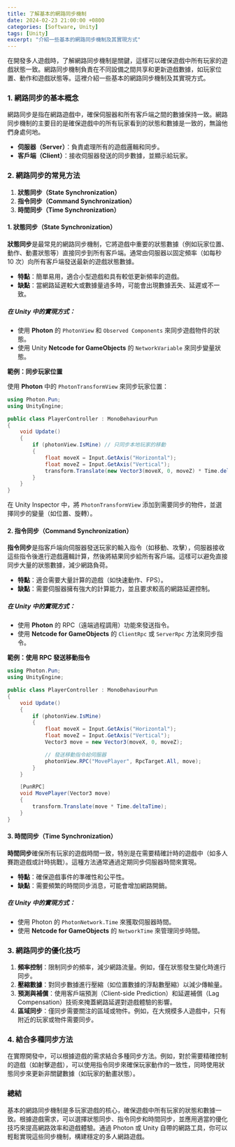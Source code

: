 ```yaml
---
title: 了解基本的網路同步機制
date: 2024-02-23 21:00:00 +0800
categories: [Software, Unity]
tags: [Unity] 
excerpt: "介紹一些基本的網路同步機制及其實現方式"
---
```


在開發多人遊戲時，了解網路同步機制是關鍵，這樣可以確保遊戲中所有玩家的遊戲狀態一致。網路同步機制負責在不同設備之間共享和更新遊戲數據，如玩家位置、動作和遊戲狀態等。這裡介紹一些基本的網路同步機制及其實現方式。

### **1. 網路同步的基本概念**

網路同步是指在網路遊戲中，確保伺服器和所有客戶端之間的數據保持一致。網路同步機制的主要目的是確保遊戲中的所有玩家看到的狀態和數據是一致的，無論他們身處何地。

- **伺服器（Server）**：負責處理所有的遊戲邏輯和同步。
- **客戶端（Client）**：接收伺服器發送的同步數據，並顯示給玩家。

### **2. 網路同步的常見方法**

1. **狀態同步（State Synchronization）**
2. **指令同步（Command Synchronization）**
3. **時間同步（Time Synchronization）**

#### **1. 狀態同步（State Synchronization）**

**狀態同步**是最常見的網路同步機制，它將遊戲中重要的狀態數據（例如玩家位置、動作、動畫狀態等）直接同步到所有客戶端。通常由伺服器以固定頻率（如每秒 10 次）向所有客戶端發送最新的遊戲狀態數據。

- **特點**：簡單易用，適合小型遊戲和具有較低更新頻率的遊戲。
- **缺點**：當網路延遲較大或數據量過多時，可能會出現數據丟失、延遲或不一致。

##### **在 Unity 中的實現方式：**

- 使用 **Photon** 的 `PhotonView` 和 `Observed Components` 來同步遊戲物件的狀態。
- 使用 Unity **Netcode for GameObjects** 的 `NetworkVariable` 來同步變量狀態。

**範例：同步玩家位置**

使用 **Photon** 中的 `PhotonTransformView` 來同步玩家位置：

```csharp
using Photon.Pun;
using UnityEngine;

public class PlayerController : MonoBehaviourPun
{
    void Update()
    {
        if (photonView.IsMine) // 只同步本地玩家的移動
        {
            float moveX = Input.GetAxis("Horizontal");
            float moveZ = Input.GetAxis("Vertical");
            transform.Translate(new Vector3(moveX, 0, moveZ) * Time.deltaTime);
        }
    }
}
```

在 Unity Inspector 中，將 `PhotonTransformView` 添加到需要同步的物件，並選擇同步的變量（如位置、旋轉）。

#### **2. 指令同步（Command Synchronization）**

**指令同步**是指客戶端向伺服器發送玩家的輸入指令（如移動、攻擊），伺服器接收這些指令後進行遊戲邏輯計算，然後將結果同步給所有客戶端。這樣可以避免直接同步大量的狀態數據，減少網路負荷。

- **特點**：適合需要大量計算的遊戲（如快速動作、FPS）。
- **缺點**：需要伺服器擁有強大的計算能力，並且要求較高的網路延遲控制。

##### **在 Unity 中的實現方式：**

- 使用 **Photon** 的 RPC（遠端過程調用）功能來發送指令。
- 使用 **Netcode for GameObjects** 的 `ClientRpc` 或 `ServerRpc` 方法來同步指令。

**範例：使用 RPC 發送移動指令**

```csharp
using Photon.Pun;
using UnityEngine;

public class PlayerController : MonoBehaviourPun
{
    void Update()
    {
        if (photonView.IsMine)
        {
            float moveX = Input.GetAxis("Horizontal");
            float moveZ = Input.GetAxis("Vertical");
            Vector3 move = new Vector3(moveX, 0, moveZ);

            // 發送移動指令給伺服器
            photonView.RPC("MovePlayer", RpcTarget.All, move);
        }
    }

    [PunRPC]
    void MovePlayer(Vector3 move)
    {
        transform.Translate(move * Time.deltaTime);
    }
}
```

#### **3. 時間同步（Time Synchronization）**

**時間同步**確保所有玩家的遊戲時間一致，特別是在需要精確計時的遊戲中（如多人賽跑遊戲或計時挑戰）。這種方法通常通過定期同步伺服器時間來實現。

- **特點**：確保遊戲事件的準確性和公平性。
- **缺點**：需要頻繁的時間同步消息，可能會增加網路開銷。

##### **在 Unity 中的實現方式：**

- 使用 Photon 的 `PhotonNetwork.Time` 來獲取伺服器時間。
- 使用 **Netcode for GameObjects** 的 `NetworkTime` 來管理同步時間。

### **3. 網路同步的優化技巧**

1. **頻率控制**：限制同步的頻率，減少網路流量。例如，僅在狀態發生變化時進行同步。
2. **壓縮數據**：對同步數據進行壓縮（如位置數據的浮點數壓縮）以減少傳輸量。
3. **預測與補償**：使用客戶端預測（Client-side Prediction）和延遲補償（Lag Compensation）技術來掩蓋網路延遲對遊戲體驗的影響。
4. **區域同步**：僅同步需要關注的區域或物件。例如，在大規模多人遊戲中，只有附近的玩家或物件需要同步。

### **4. 結合多種同步方法**

在實際開發中，可以根據遊戲的需求結合多種同步方法。例如，對於需要精確控制的遊戲（如射擊遊戲），可以使用指令同步來確保玩家動作的一致性，同時使用狀態同步來更新非關鍵數據（如玩家的動畫狀態）。

### **總結**

基本的網路同步機制是多玩家遊戲的核心，確保遊戲中所有玩家的狀態和數據一致。根據遊戲需求，可以選擇狀態同步、指令同步和時間同步，並應用適當的優化技巧來提高網路效率和遊戲體驗。通過 Photon 或 Unity 自帶的網路工具，你可以輕鬆實現這些同步機制，構建穩定的多人網路遊戲。
